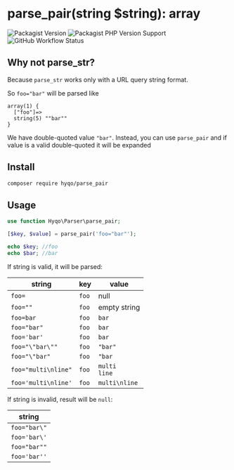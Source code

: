 # parse_pair(string $string): array

![Packagist Version](https://img.shields.io/packagist/v/hyqo/parse-pair?style=flat-square)
![Packagist PHP Version Support](https://img.shields.io/packagist/php-v/hyqo/parse-pair?style=flat-square)
![GitHub Workflow Status](https://img.shields.io/github/workflow/status/hyqo/parse-pair/run-tests?style=flat-square&label=tests)

## Why not parse_str?

Because `parse_str` works only with a URL query string format.

So `foo="bar"` will be parsed like

```text
array(1) {
  ["foo"]=>
  string(5) ""bar""
}
```

We have double-quoted value `"bar"`. Instead, you can use `parse_pair` and if value is a valid double-quoted it will be
expanded

## Install

```sh
composer require hyqo/parse_pair
```

## Usage

```php
use function Hyqo\Parser\parse_pair;

[$key, $value] = parse_pair('foo="bar"');

echo $key; //foo
echo $bar; //bar
```

If string is valid, it will be parsed:

| string              | key   | value              |
|---------------------|-------|--------------------|
| `foo=`              | `foo` | null               | 
| `foo=""`            | `foo` | empty string       | 
| `foo=bar`           | `foo` | `bar`              | 
| `foo="bar"`         | `foo` | `bar`              | 
| `foo='bar'`         | `foo` | `bar`              | 
| `foo="\"bar\""`     | `foo` | `"bar"`            |
| `foo="\"bar"`       | `foo` | `"bar`             |
| `foo="multi\nline"` | `foo` | `multi`<br/>`line` |
| `foo='multi\nline'` | `foo` | `multi\nline`      |

If string is invalid, result will be `null`:

| string       |
|--------------|
| `foo="bar\"` | 
| `foo='bar\'` |
| `foo="bar""` |
| `foo='bar''` |
